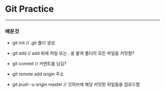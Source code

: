 # Git Practice

---
### 배운것

- git init // .git 폴더 생성
- git add // add 뒤에 파일 또는 . 을 붙여 폴더의 모든 파일을 커밋함?
- git commit // 커멘트를 남김?

- git remote add origin 주소
- git push -u origin master
// 깃허브에 해당 커밋된 파일들을 업로드함

